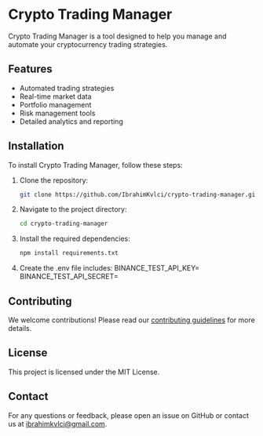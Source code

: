 # Crypto Trading Manager

Crypto Trading Manager is a tool designed to help you manage and automate your cryptocurrency trading strategies.

## Features

- Automated trading strategies
- Real-time market data
- Portfolio management
- Risk management tools
- Detailed analytics and reporting

## Installation

To install Crypto Trading Manager, follow these steps:

1. Clone the repository:
    ```bash
    git clone https://github.com/IbrahimKvlci/crypto-trading-manager.git
    ```
2. Navigate to the project directory:
    ```bash
    cd crypto-trading-manager
    ```
3. Install the required dependencies:
    ```bash
    npm install requirements.txt
    ```
4. Create the .env file includes:
    BINANCE_TEST_API_KEY=<YourTestApiKey>
    BINANCE_TEST_API_SECRET=<YourTestApiSecret>

## Contributing

We welcome contributions! Please read our [contributing guidelines](CONTRIBUTING.MD) for more details.

## License

This project is licensed under the MIT License.

## Contact

For any questions or feedback, please open an issue on GitHub or contact us at ibrahimkvlci@gmail.com.
